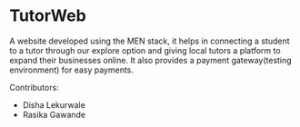 # TutorWeb
A website developed using the MEN stack, it helps in connecting a student to a tutor through our explore option and giving local tutors a platform to expand their businesses online. It also provides a payment gateway(testing environment) for easy payments.

Contributors:

* Disha Lekurwale
* Rasika Gawande 
